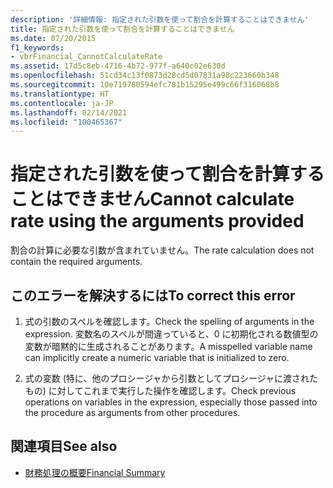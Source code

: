 ```yaml
---
description: '詳細情報: 指定された引数を使って割合を計算することはできません'
title: 指定された引数を使って割合を計算することはできません
ms.date: 07/20/2015
f1_keywords:
- vbrFinancial_CannotCalculateRate
ms.assetid: 17d5c8eb-4716-4b72-977f-a640c02e630d
ms.openlocfilehash: 51cd34c13f0873d28cd5d07831a98c223660b348
ms.sourcegitcommit: 10e719780594efc781b15295e499c66f316068b8
ms.translationtype: HT
ms.contentlocale: ja-JP
ms.lasthandoff: 02/14/2021
ms.locfileid: "100465367"
---
```

# <a name="cannot-calculate-rate-using-the-arguments-provided"></a><span data-ttu-id="93410-103">指定された引数を使って割合を計算することはできません</span><span class="sxs-lookup"><span data-stu-id="93410-103">Cannot calculate rate using the arguments provided</span></span>

<span data-ttu-id="93410-104">割合の計算に必要な引数が含まれていません。</span><span class="sxs-lookup"><span data-stu-id="93410-104">The rate calculation does not contain the required arguments.</span></span>  
  
## <a name="to-correct-this-error"></a><span data-ttu-id="93410-105">このエラーを解決するには</span><span class="sxs-lookup"><span data-stu-id="93410-105">To correct this error</span></span>  
  
1. <span data-ttu-id="93410-106">式の引数のスペルを確認します。</span><span class="sxs-lookup"><span data-stu-id="93410-106">Check the spelling of arguments in the expression.</span></span> <span data-ttu-id="93410-107">変数名のスペルが間違っていると、0 に初期化される数値型の変数が暗黙的に生成されることがあります。</span><span class="sxs-lookup"><span data-stu-id="93410-107">A misspelled variable name can implicitly create a numeric variable that is initialized to zero.</span></span>  
  
2. <span data-ttu-id="93410-108">式の変数 (特に、他のプロシージャから引数としてプロシージャに渡されたもの) に対してこれまで実行した操作を確認します。</span><span class="sxs-lookup"><span data-stu-id="93410-108">Check previous operations on variables in the expression, especially those passed into the procedure as arguments from other procedures.</span></span>  
  
## <a name="see-also"></a><span data-ttu-id="93410-109">関連項目</span><span class="sxs-lookup"><span data-stu-id="93410-109">See also</span></span>

- [<span data-ttu-id="93410-110">財務処理の概要</span><span class="sxs-lookup"><span data-stu-id="93410-110">Financial Summary</span></span>](../language-reference/keywords/financial-summary.md)
